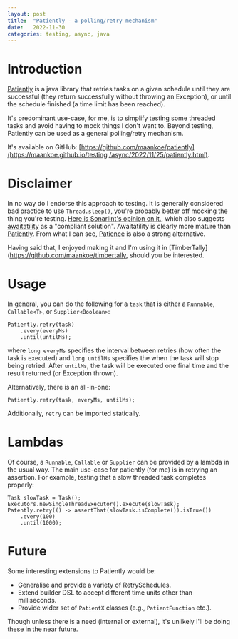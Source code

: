 ```yaml
---
layout: post
title:  "Patiently - a polling/retry mechanism"
date:   2022-11-30
categories: testing, async, java
---
```



# Introduction

[Patiently](https://github.com/maankoe/patiently) is a java library that retries tasks on a given schedule until they are successful (they return successfully without throwing an Exception), or until the schedule finished (a time limit has been reached).

It's predominant use-case, for me, is to simplify testing some threaded tasks and avoid having to mock things I don't want to. Beyond testing, Patiently can be used as a general polling/retry mechanism.

It's available on GitHub: [https://github.com/maankoe/patiently](https://maankoe.github.io/testing,/async/2022/11/25/patiently.html).


# Disclaimer

In no way do I endorse this approach to testing. It is generally considered bad practice to use `Thread.sleep()`, you're probably better off mocking the thing you're testing. [Here is Sonarlint's opinion on it.](https://rules.sonarsource.com/java/RSPEC-2925), which also suggests [awaitatility](http://www.awaitility.org) as a "compliant solution". Awaitatility is clearly more mature than [Patiently](https://github.com/maankoe/patiently). From what I can see, [Patience](https://github.com/redfin/patience) is also a strong alternative.

Having said that, I enjoyed making it and I'm using it in [TimberTally](https://github.com/maankoe/timbertally, should you be interested.



# Usage

In general, you can do the following for a `task` that is either a `Runnable`, `Callable<T>`, or `Supplier<Boolean>`:

```
Patiently.retry(task)
	.every(everyMs)
	.until(untilMs);
```

where `long everyMs` specifies the interval between retries (how often the task is executed) and `long untilMs` specifies the when the task will stop being retried. After `untilMs`, the task will be executed one final time and the result returned (or Exception thrown).

Alternatively, there is an all-in-one:

```
Patiently.retry(task, everyMs, untilMs);
```

Additionally, `retry` can be imported statically.


# Lambdas

Of course, a `Runnable`, `Callable` or `Supplier` can be provided by a lambda in the usual way. The main use-case for patiently (for me) is in retrying an assertion. For example, testing that a slow threaded task completes properly:

```
Task slowTask = Task();
Executors.newSingleThreadExecutor().execute(slowTask);
Patently.retry(() -> assertThat(slowTask.isComplete()).isTrue())
	.every(100)
	.until(1000);
```



# Future

Some interesting extensions to Patiently would be:

* Generalise and provide a variety of RetrySchedules.
* Extend builder DSL to accept different time units other than milliseconds.
* Provide wider set of `PatientX` classes (e.g., `PatientFunction` etc.).


Though unless there is a need (internal or external), it's unlikely I'll be doing these in the near future.

